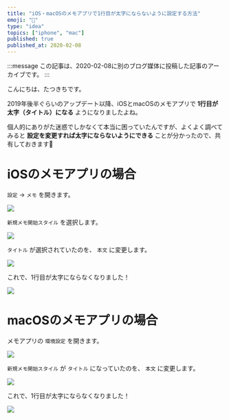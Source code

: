 ```yaml
---
title: "iOS・macOSのメモアプリで1行目が太字にならないように設定する方法"
emoji: "🍎"
type: "idea"
topics: ["iphone", "mac"]
published: true
published_at: 2020-02-08
---
```


:::message
この記事は、2020-02-08に別のブログ媒体に投稿した記事のアーカイブです。
:::

こんにちは、たつきちです。

2019年後半ぐらいのアップデート以降、iOSとmacOSのメモアプリで **1行目が太字（タイトル）になる** ようになりましたよね。

個人的にありがた迷惑でしかなくて本当に困っていたんですが、よくよく調べてみると **設定を変更すれば太字にならないようにできる** ことが分かったので、共有しておきます🙌

# iOSのメモアプリの場合

`設定` → `メモ` を開きます。

![](https://user-images.githubusercontent.com/4360663/73704833-a974d100-4737-11ea-9a9d-9b7b62c1344d.png)

`新規メモ開始スタイル` を選択します。

![](https://user-images.githubusercontent.com/4360663/73704888-d0cb9e00-4737-11ea-8fd8-8dd597fc7bec.png)

`タイトル` が選択されていたのを、 `本文` に変更します。

![](https://user-images.githubusercontent.com/4360663/73704945-efca3000-4737-11ea-97cb-ef3a57a964a5.png)

これで、1行目が太字にならなくなりました！

![](https://user-images.githubusercontent.com/4360663/73705072-3a4bac80-4738-11ea-80b9-10e33956d7dd.png)

# macOSのメモアプリの場合

メモアプリの `環境設定` を開きます。

![](https://user-images.githubusercontent.com/4360663/73705178-85fe5600-4738-11ea-95f1-7519b8e84d1b.png)

`新規メモ開始スタイル` が `タイトル` になっていたのを、 `本文` に変更します。

![](https://user-images.githubusercontent.com/4360663/73705284-c958c480-4738-11ea-9c00-a04ce3774b02.png)

これで、1行目が太字にならなくなりました！

![](https://user-images.githubusercontent.com/4360663/73705387-2bb1c500-4739-11ea-8016-d12a5aaf93ec.png)
